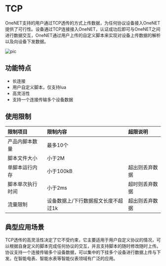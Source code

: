 # TCP

OneNET支持的用户通过TCP透传的方式上传数据，为任何协议设备接入OneNET提供了可行性。设备通过TCP连接接入OneNET，认证成功后即可与OneNET之间进行数据交互，OneNET通过用户上传的自定义脚本来实现对设备上传数据的解析以及向设备下发数据。

![pic](/images/TCP/脚本工作方式.png)

## 功能特点

- 长连接
- 用户自定义脚本，仅支持lua
- 高灵活性
- 支持一个连接传输多个设备数据

## 使用限制

|限制项目|限制内容|超限说明|
|:-|:-|:-|
|产品内脚本数量|最多10个||
|脚本文件大小|小于2M||
|单脚本运行内存|小于100kB|超出则丢弃数据|
|脚本单次执行时间|小于2ms|超时则丢弃数据|
|流量限制|设备数据上/下行数据报文长度不超过1k|超出则丢弃数据|

## 典型应用场景

TCP透传的高灵活性决定了它不受约束，它主要适用于用户自定义协议的情况，可以根据自身定义的脚本完成任何协议的交互，并且支持脚本的随时修改随时上传。协议支持一个连接传输多个设备数据，可以集中的下挂多个设备进行数据上传与下发。在智能电表、智能水表等智能仪表领域有广泛的应用。